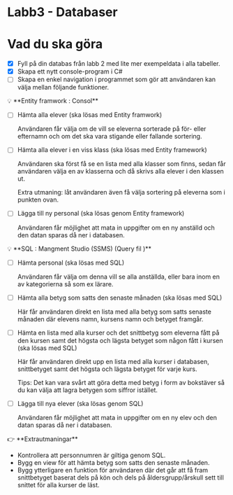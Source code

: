 # Labb3 - Databaser

# Vad du ska göra

- [x]  Fyll på din databas från labb 2 med lite mer exempeldata i alla tabeller.
- [x]  Skapa ett nytt console-program i C#
- [ ]  Skapa en enkel navigation i programmet som gör att användaren kan välja mellan följande funktioner.

<aside>
💡  **Entity framwork : Consol**

- [ ]  Hämta alla elever (ska lösas med Entity framwork)
    
    Användaren får välja om de vill se eleverna sorterade på för- eller efternamn och om det ska vara stigande eller fallande sortering.
    
- [ ]  Hämta alla elever i en viss klass (ska lösas med Entity framework)
    
    Användaren ska först få se en lista med alla klasser som finns, sedan får användaren välja en av klasserna och då skrivs alla elever i den klassen ut.
    
    Extra utmaning: låt användaren även få välja sortering på eleverna som i punkten ovan.
    
- [ ]  Lägga till ny personal (ska lösas genom Entity framework)
    
    Användaren får möjlighet att mata in uppgifter om en ny anställd och den datan sparas då ner i databasen.
    
</aside>

<aside>
💡 **SQL : Mangment Studio (SSMS) (Query fil )**

- [ ]  Hämta personal (ska lösas med SQL)
    
    Användaren får välja om denna vill se alla anställda, eller bara inom en av kategorierna så som ex lärare.
    
- [ ]  Hämta alla betyg som satts den senaste månaden (ska lösas med SQL)
    
    Här får användaren direkt en lista med alla betyg som satts senaste månaden där elevens namn, kursens namn och betyget framgår.
    
- [ ]  Hämta en lista med alla kurser och det snittbetyg som eleverna fått på den kursen samt det högsta och lägsta betyget som någon fått i kursen (ska lösas med SQL)
    
    Här får användaren direkt upp en lista med alla kurser i databasen, snittbetyget samt det högsta och lägsta betyget för varje kurs.
    
    Tips: Det kan vara svårt att göra detta med betyg i form av bokstäver så du kan välja att lagra betygen som siffror istället.
    
- [ ]  Lägga till nya elever (ska lösas genom SQL)
    
    Användaren får möjlighet att mata in uppgifter om en ny elev och den datan sparas då ner i databasen.
    
</aside>

<aside>
👉 **Extrautmaningar**

- Kontrollera att personnumren är giltiga genom SQL.
- Bygg en view för att hämta betyg som satts den senaste månaden.
- Bygg ytterligare en funktion för användaren där det går att få fram snittbetyget baserat dels på kön och dels på åldersgrupp/årskull sett till snittet för alla kurser de läst.
</aside>
